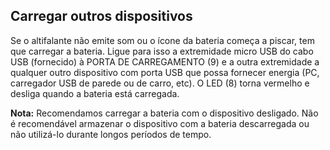 ## Carregar outros dispositivos

Se o altifalante não emite som ou o ícone da bateria começa a piscar, tem que carregar a bateria. Ligue para isso a extremidade micro USB do cabo USB (fornecido) à PORTA DE CARREGAMENTO (9) e a outra extremidade a qualquer outro dispositivo com porta USB que possa fornecer energia (PC, carregador USB de parede ou de carro, etc). O LED (8) torna vermelho e desliga quando a bateria está carregada.

**Nota:** Recomendamos carregar a bateria com o dispositivo desligado. Não é recomendável armazenar o dispositivo com a bateria descarregada ou não utilizá-lo durante longos períodos de tempo.

